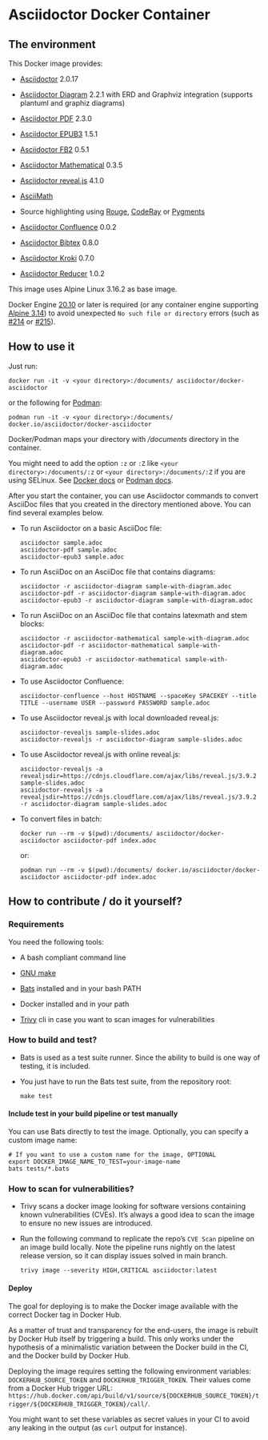 # Asciidoctor Docker Container

## The environment

This Docker image provides:

-   [Asciidoctor](https://asciidoctor.org/) 2.0.17

-   [Asciidoctor Diagram](https://asciidoctor.org/docs/asciidoctor-diagram/) 2.2.1 with ERD and Graphviz integration (supports plantuml and graphiz diagrams)

-   [Asciidoctor PDF](https://asciidoctor.org/docs/asciidoctor-pdf/) 2.3.0

-   [Asciidoctor EPUB3](https://asciidoctor.org/docs/asciidoctor-epub3/) 1.5.1

-   [Asciidoctor FB2](https://github.com/asciidoctor/asciidoctor-fb2/) 0.5.1

-   [Asciidoctor Mathematical](https://github.com/asciidoctor/asciidoctor-mathematical) 0.3.5

-   [Asciidoctor reveal.js](https://docs.asciidoctor.org/reveal.js-converter/latest/) 4.1.0

-   [AsciiMath](https://rubygems.org/gems/asciimath)

-   Source highlighting using [Rouge](http://rouge.jneen.net), [CodeRay](https://rubygems.org/gems/coderay) or [Pygments](https://pygments.org/)

-   [Asciidoctor Confluence](https://github.com/asciidoctor/asciidoctor-confluence) 0.0.2

-   [Asciidoctor Bibtex](https://github.com/asciidoctor/asciidoctor-bibtex) 0.8.0

-   [Asciidoctor Kroki](https://github.com/Mogztter/asciidoctor-kroki) 0.7.0

-   [Asciidoctor Reducer](https://github.com/asciidoctor/asciidoctor-reducer) 1.0.2

This image uses Alpine Linux 3.16.2 as base image.

<div class="note">

Docker Engine [20.10](https://docs.docker.com/engine/release-notes/#20100) or later is required (or any container engine supporting [Alpine 3.14](https://wiki.alpinelinux.org/wiki/Release_Notes_for_Alpine_3.14.0)) to avoid unexpected `No such file or directory` errors (such as [\#214](https://github.com/asciidoctor/docker-asciidoctor/issues/214) or [\#215](https://github.com/asciidoctor/docker-asciidoctor/issues/215)).

</div>

## How to use it

Just run:

    docker run -it -v <your directory>:/documents/ asciidoctor/docker-asciidoctor

or the following for [Podman](https://podman.io/):

    podman run -it -v <your directory>:/documents/ docker.io/asciidoctor/docker-asciidoctor

Docker/Podman maps your directory with */documents* directory in the container.

<div class="note">

You might need to add the option `:z` or `:Z` like `<your directory>:/documents/:z` or `<your directory>:/documents/:Z` if you are using SELinux. See [Docker docs](https://docs.docker.com/storage/bind-mounts/#configure-the-selinux-label) or [Podman docs](https://docs.podman.io/en/latest/markdown/podman-run.1.html#volume-v-source-volume-host-dir-container-dir-options).

</div>

After you start the container, you can use Asciidoctor commands to convert AsciiDoc files that you created in the directory mentioned above.
You can find several examples below.

-   To run Asciidoctor on a basic AsciiDoc file:

        asciidoctor sample.adoc
        asciidoctor-pdf sample.adoc
        asciidoctor-epub3 sample.adoc

-   To run AsciiDoc on an AsciiDoc file that contains diagrams:

        asciidoctor -r asciidoctor-diagram sample-with-diagram.adoc
        asciidoctor-pdf -r asciidoctor-diagram sample-with-diagram.adoc
        asciidoctor-epub3 -r asciidoctor-diagram sample-with-diagram.adoc

-   To run AsciiDoc on an AsciiDoc file that contains latexmath and stem blocks:

        asciidoctor -r asciidoctor-mathematical sample-with-diagram.adoc
        asciidoctor-pdf -r asciidoctor-mathematical sample-with-diagram.adoc
        asciidoctor-epub3 -r asciidoctor-mathematical sample-with-diagram.adoc

-   To use Asciidoctor Confluence:

        asciidoctor-confluence --host HOSTNAME --spaceKey SPACEKEY --title TITLE --username USER --password PASSWORD sample.adoc

-   To use Asciidoctor reveal.js with local downloaded reveal.js:

        asciidoctor-revealjs sample-slides.adoc
        asciidoctor-revealjs -r asciidoctor-diagram sample-slides.adoc

-   To use Asciidoctor reveal.js with online reveal.js:

        asciidoctor-revealjs -a revealjsdir=https://cdnjs.cloudflare.com/ajax/libs/reveal.js/3.9.2 sample-slides.adoc
        asciidoctor-revealjs -a revealjsdir=https://cdnjs.cloudflare.com/ajax/libs/reveal.js/3.9.2 -r asciidoctor-diagram sample-slides.adoc

-   To convert files in batch:

        docker run --rm -v $(pwd):/documents/ asciidoctor/docker-asciidoctor asciidoctor-pdf index.adoc

    or:

        podman run --rm -v $(pwd):/documents/ docker.io/asciidoctor/docker-asciidoctor asciidoctor-pdf index.adoc

## How to contribute / do it yourself?

### Requirements

You need the following tools:

-   A bash compliant command line

-   [GNU make](http://man7.org/linux/man-pages/man1/make.1.html)

-   [Bats](https://github.com/sstephenson/bats) installed and in your bash PATH

-   Docker installed and in your path

-   [Trivy](https://github.com/aquasecurity/trivy) cli in case you want to scan images for vulnerabilities

### How to build and test?

-   Bats is used as a test suite runner. Since the ability to build is one way of testing, it is included.

-   You just have to run the Bats test suite, from the repository root:

        make test

#### Include test in your build pipeline or test manually

You can use Bats directly to test the image.
Optionally, you can specify a custom image name:

    # If you want to use a custom name for the image, OPTIONAL
    export DOCKER_IMAGE_NAME_TO_TEST=your-image-name
    bats tests/*.bats

### How to scan for vulnerabilities?

-   Trivy scans a docker image looking for software versions containing known vulnerabilities (CVEs).
    It’s always a good idea to scan the image to ensure no new issues are introduced.

-   Run the following command to replicate the repo’s `CVE Scan` pipeline on an image build locally.
    Note the pipeline runs nightly on the latest release version, so it can display issues solved in main branch.

        trivy image --severity HIGH,CRITICAL asciidoctor:latest

#### Deploy

The goal for deploying is to make the Docker image available with the correct Docker tag in Docker Hub.

As a matter of trust and transparency for the end-users, the image is rebuilt by Docker Hub itself by triggering a build.
This only works under the hypothesis of a minimalistic variation between the Docker build in the CI, and the Docker build by Docker Hub.

Deploying the image requires setting the following environment variables: `DOCKERHUB_SOURCE_TOKEN` and `DOCKERHUB_TRIGGER_TOKEN`.
Their values come from a Docker Hub trigger URL: `https://hub.docker.com/api/build/v1/source/${DOCKERHUB_SOURCE_TOKEN}/trigger/${DOCKERHUB_TRIGGER_TOKEN}/call/`.

You might want to set these variables as secret values in your CI to avoid any leaking in the output (as `curl` output for instance).
